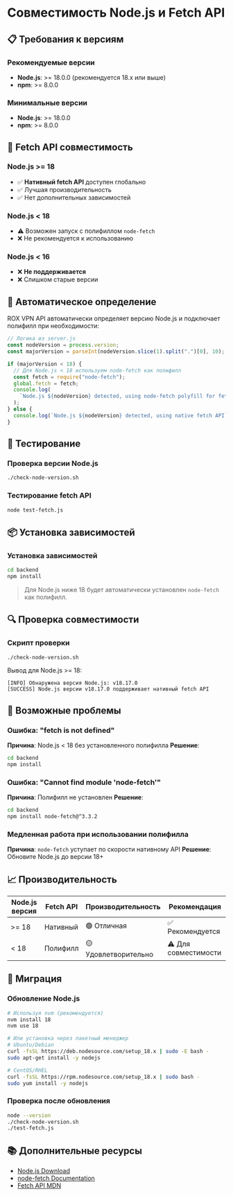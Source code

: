 # Совместимость Node.js и Fetch API

## 📋 Требования к версиям

### Рекомендуемые версии

- **Node.js**: >= 18.0.0 (рекомендуется 18.x или выше)
- **npm**: >= 8.0.0

### Минимальные версии

- **Node.js**: >= 18.0.0
- **npm**: >= 8.0.0

## 🔧 Fetch API совместимость

### Node.js >= 18

- ✅ **Нативный fetch API** доступен глобально
- ✅ Лучшая производительность
- ✅ Нет дополнительных зависимостей

### Node.js < 18

- ⚠️ Возможен запуск с полифиллом `node-fetch`
- ❌ Не рекомендуется к использованию

### Node.js < 16

- ❌ **Не поддерживается**
- ❌ Слишком старые версии

## 🚀 Автоматическое определение

ROX VPN API автоматически определяет версию Node.js и подключает полифилл при необходимости:

```javascript
// Логика из server.js
const nodeVersion = process.version;
const majorVersion = parseInt(nodeVersion.slice(1).split(".")[0], 10);

if (majorVersion < 18) {
  // Для Node.js < 18 используем node-fetch как полифилл
  const fetch = require("node-fetch");
  global.fetch = fetch;
  console.log(
    `Node.js ${nodeVersion} detected, using node-fetch polyfill for fetch API`,
  );
} else {
  console.log(`Node.js ${nodeVersion} detected, using native fetch API`);
}
```

## 🧪 Тестирование

### Проверка версии Node.js

```bash
./check-node-version.sh
```

### Тестирование fetch API

```bash
node test-fetch.js
```

## 📦 Установка зависимостей

### Установка зависимостей

```bash
cd backend
npm install
```

> Для Node.js ниже 18 будет автоматически установлен `node-fetch` как полифилл.

## 🔍 Проверка совместимости

### Скрипт проверки

```bash
./check-node-version.sh
```

Вывод для Node.js >= 18:

```
[INFO] Обнаружена версия Node.js: v18.17.0
[SUCCESS] Node.js версии v18.17.0 поддерживает нативный fetch API
```

## 🚨 Возможные проблемы

### Ошибка: "fetch is not defined"

**Причина**: Node.js < 18 без установленного полифилла
**Решение**:

```bash
cd backend
npm install
```

### Ошибка: "Cannot find module 'node-fetch'"

**Причина**: Полифилл не установлен
**Решение**:

```bash
cd backend
npm install node-fetch@^3.3.2
```

### Медленная работа при использовании полифилла

**Причина**: `node-fetch` уступает по скорости нативному API
**Решение**: Обновите Node.js до версии 18+

## 📈 Производительность

| Node.js версия | Fetch API | Производительность   | Рекомендация         |
| -------------- | --------- | -------------------- | -------------------- |
| >= 18          | Нативный  | 🟢 Отличная          | ✅ Рекомендуется     |
| < 18           | Полифилл  | 🟡 Удовлетворительно | ⚠️ Для совместимости |

## 🔄 Миграция

### Обновление Node.js

```bash
# Используя nvm (рекомендуется)
nvm install 18
nvm use 18

# Или установка через пакетный менеджер
# Ubuntu/Debian
curl -fsSL https://deb.nodesource.com/setup_18.x | sudo -E bash -
sudo apt-get install -y nodejs

# CentOS/RHEL
curl -fsSL https://rpm.nodesource.com/setup_18.x | sudo bash -
sudo yum install -y nodejs
```

### Проверка после обновления

```bash
node --version
./check-node-version.sh
./test-fetch.js
```

## 📚 Дополнительные ресурсы

- [Node.js Download](https://nodejs.org/)
- [node-fetch Documentation](https://github.com/node-fetch/node-fetch)
- [Fetch API MDN](https://developer.mozilla.org/en-US/docs/Web/API/Fetch_API)
